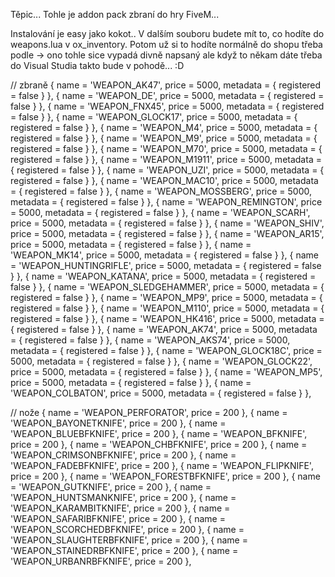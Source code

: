 Těpic... Tohle je addon pack zbraní do hry FiveM... 

Instalování je easy jako kokot.. V dalším souboru budete mít to, co hodíte do weapons.lua v ox_inventory. Potom už si to hodíte normálně do shopu třeba podle ->
ono tohle sice vypadá divně napsaný ale když to někam dáte třeba do Visual Studia takto bude v pohodě... :D

// zbraně
				{ name = 'WEAPON_AK47',            price = 5000, metadata = { registered = false } },
				{ name = 'WEAPON_DE',              price = 5000, metadata = { registered = false } },
				{ name = 'WEAPON_FNX45',           price = 5000, metadata = { registered = false } },
				{ name = 'WEAPON_GLOCK17',         price = 5000, metadata = { registered = false } },
				{ name = 'WEAPON_M4',              price = 5000, metadata = { registered = false } },
				{ name = 'WEAPON_M9',              price = 5000, metadata = { registered = false } },
				{ name = 'WEAPON_M70',             price = 5000, metadata = { registered = false } },
				{ name = 'WEAPON_M1911',           price = 5000, metadata = { registered = false } },
				{ name = 'WEAPON_UZI',             price = 5000, metadata = { registered = false } },
				{ name = 'WEAPON_MAC10',           price = 5000, metadata = { registered = false } },
				{ name = 'WEAPON_MOSSBERG',        price = 5000, metadata = { registered = false } },
				{ name = 'WEAPON_REMINGTON',       price = 5000, metadata = { registered = false } },
				{ name = 'WEAPON_SCARH',           price = 5000, metadata = { registered = false } },
				{ name = 'WEAPON_SHIV',            price = 5000, metadata = { registered = false } },
				{ name = 'WEAPON_AR15',            price = 5000, metadata = { registered = false } },
				{ name = 'WEAPON_MK14',            price = 5000, metadata = { registered = false } },
				{ name = 'WEAPON_HUNTINGRIFLE',    price = 5000, metadata = { registered = false } },
				{ name = 'WEAPON_KATANA',          price = 5000, metadata = { registered = false } },
				{ name = 'WEAPON_SLEDGEHAMMER',    price = 5000, metadata = { registered = false } },
				{ name = 'WEAPON_MP9',             price = 5000, metadata = { registered = false } },
				{ name = 'WEAPON_M110',            price = 5000, metadata = { registered = false } },
				{ name = 'WEAPON_HK416',           price = 5000, metadata = { registered = false } },
				{ name = 'WEAPON_AK74',            price = 5000, metadata = { registered = false } },
				{ name = 'WEAPON_AKS74',           price = 5000, metadata = { registered = false } },
				{ name = 'WEAPON_GLOCK18C',        price = 5000, metadata = { registered = false } },
				{ name = 'WEAPON_GLOCK22',         price = 5000, metadata = { registered = false } },
				{ name = 'WEAPON_MP5',             price = 5000, metadata = { registered = false } },
				{ name = 'WEAPON_COLBATON',        price = 5000, metadata = { registered = false } },


// nože
      { name = 'WEAPON_PERFORATOR',             price = 200 },
			{ name = 'WEAPON_BAYONETKNIFE',           price = 200 },
			{ name = 'WEAPON_BLUEBFKNIFE',            price = 200 },
			{ name = 'WEAPON_BFKNIFE',                price = 200 },
			{ name = 'WEAPON_CHBFKNIFE',              price = 200 },
			{ name = 'WEAPON_CRIMSONBFKNIFE',         price = 200 },
			{ name = 'WEAPON_FADEBFKNIFE',            price = 200 },
			{ name = 'WEAPON_FLIPKNIFE',              price = 200 },
			{ name = 'WEAPON_FORESTBFKNIFE',          price = 200 },
			{ name = 'WEAPON_GUTKNIFE',               price = 200 },
			{ name = 'WEAPON_HUNTSMANKNIFE',          price = 200 },
			{ name = 'WEAPON_KARAMBITKNIFE',          price = 200 },
			{ name = 'WEAPON_SAFARIBFKNIFE',          price = 200 },
			{ name = 'WEAPON_SCORCHEDBFKNIFE',        price = 200 },
			{ name = 'WEAPON_SLAUGHTERBFKNIFE',       price = 200 },
			{ name = 'WEAPON_STAINEDRBFKNIFE',        price = 200 },
			{ name = 'WEAPON_URBANRBFKNIFE',          price = 200 },

